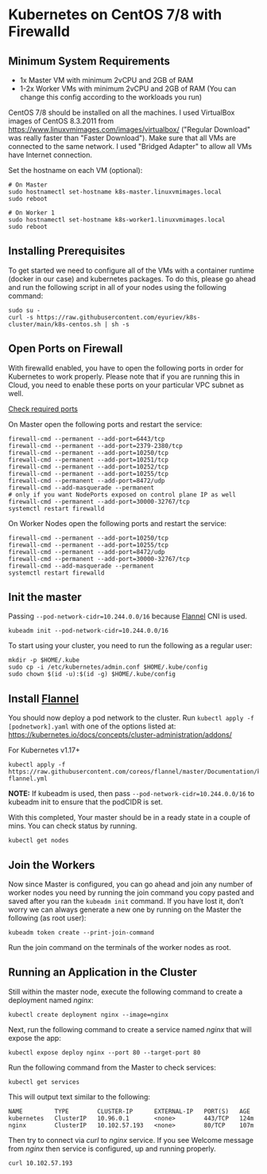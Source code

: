 # Kubernetes on CentOS 7/8 with Firewalld

## Minimum System Requirements
- 1x Master VM with minimum 2vCPU and 2GB of RAM
- 1-2x Worker VMs with minimum 2vCPU and 2GB of RAM (You can change this config according to the workloads you run)

CentOS 7/8 should be installed on all the machines. I used VirtualBox images of CentOS 8.3.2011 from https://www.linuxvmimages.com/images/virtualbox/ ("Regular Download" was really faster than "Faster Download").
Make sure that all VMs are connected to the same network. I used "Bridged Adapter" to allow all VMs have Internet connection.

Set the hostname on each VM (optional):
```
# On Master
sudo hostnamectl set-hostname k8s-master.linuxvmimages.local
sudo reboot

# On Worker 1
sudo hostnamectl set-hostname k8s-worker1.linuxvmimages.local
sudo reboot
```

## Installing Prerequisites
To get started we need to configure all of the VMs with a container runtime (docker in our case) and kubernetes packages. To do this, please go ahead and run the following script in all of your nodes using the following command:

```
sudo su -
curl -s https://raw.githubusercontent.com/eyuriev/k8s-cluster/main/k8s-centos.sh | sh -s
```

## Open Ports on Firewall
With firewalld enabled, you have to open the following ports in order for Kubernetes to work properly. Please note that if you are running this in Cloud, you need to enable these ports on your particular VPC subnet as well.

[Check required ports](https://kubernetes.io/docs/setup/production-environment/tools/kubeadm/install-kubeadm/#check-required-ports)

On Master open the following ports and restart the service:
```
firewall-cmd --permanent --add-port=6443/tcp
firewall-cmd --permanent --add-port=2379-2380/tcp
firewall-cmd --permanent --add-port=10250/tcp
firewall-cmd --permanent --add-port=10251/tcp
firewall-cmd --permanent --add-port=10252/tcp
firewall-cmd --permanent --add-port=10255/tcp
firewall-cmd --permanent --add-port=8472/udp
firewall-cmd --add-masquerade --permanent
# only if you want NodePorts exposed on control plane IP as well
firewall-cmd --permanent --add-port=30000-32767/tcp
systemctl restart firewalld
```

On Worker Nodes open the following ports and restart the service:
```
firewall-cmd --permanent --add-port=10250/tcp
firewall-cmd --permanent --add-port=10255/tcp
firewall-cmd --permanent --add-port=8472/udp
firewall-cmd --permanent --add-port=30000-32767/tcp
firewall-cmd --add-masquerade --permanent
systemctl restart firewalld
```

## Init the master
Passing `--pod-network-cidr=10.244.0.0/16` because [Flannel](https://github.com/flannel-io/flannel) CNI is used.
```
kubeadm init --pod-network-cidr=10.244.0.0/16
```
To start using your cluster, you need to run the following as a regular user:
```
mkdir -p $HOME/.kube
sudo cp -i /etc/kubernetes/admin.conf $HOME/.kube/config
sudo chown $(id -u):$(id -g) $HOME/.kube/config
```

## Install [Flannel](https://github.com/flannel-io/flannel)
You should now deploy a pod network to the cluster.
Run `kubectl apply -f [podnetwork].yaml` with one of the options listed at: https://kubernetes.io/docs/concepts/cluster-administration/addons/

For Kubernetes v1.17+
```
kubectl apply -f https://raw.githubusercontent.com/coreos/flannel/master/Documentation/kube-flannel.yml
```
**NOTE:** If kubeadm is used, then pass `--pod-network-cidr=10.244.0.0/16` to kubeadm init to ensure that the podCIDR is set.

With this completed, Your master should be in a ready state in a couple of mins. You can check status by running.
```
kubectl get nodes
```

## Join the Workers
Now since Master is configured, you can go ahead and join any number of worker nodes you need by running the join command you copy pasted and saved after you ran the `kubeadm init` command. If you have lost it, don’t worry we can always generate a new one by running on the Master the following (as root user):
```
kubeadm token create --print-join-command
```
Run the join command on the terminals of the worker nodes as root.

## Running an Application in the Cluster
Still within the master node, execute the following command to create a deployment named _nginx_:
```
kubectl create deployment nginx --image=nginx
```
Next, run the following command to create a service named _nginx_ that will expose the app:
```
kubectl expose deploy nginx --port 80 --target-port 80
```
Run the following command from the Master to check services:
```
kubectl get services
```
This will output text similar to the following:
```
NAME         TYPE        CLUSTER-IP      EXTERNAL-IP   PORT(S)   AGE
kubernetes   ClusterIP   10.96.0.1       <none>        443/TCP   124m
nginx        ClusterIP   10.102.57.193   <none>        80/TCP    107m
```
Then try to connect via _curl_ to _nginx_ service. If you see Welcome message from _nginx_ then service is configured, up and running properly.
```
curl 10.102.57.193
```
